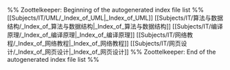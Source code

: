 %% Zoottelkeeper: Beginning of the autogenerated index file list  %%
 [[Subjects/IT/UML/_Index_of_UML|_Index_of_UML]]
 [[Subjects/IT/算法与数据结构/_Index_of_算法与数据结构|_Index_of_算法与数据结构]]
 [[Subjects/IT/编译原理/_Index_of_编译原理|_Index_of_编译原理]]
 [[Subjects/IT/网络教程/_Index_of_网络教程|_Index_of_网络教程]]
 [[Subjects/IT/网页设计/_Index_of_网页设计|_Index_of_网页设计]]
%% Zoottelkeeper: End of the autogenerated index file list  %%
